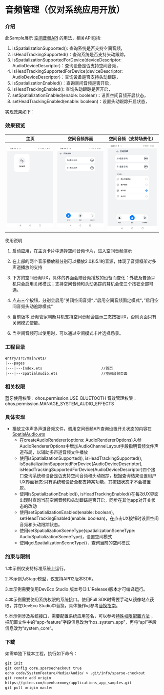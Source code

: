 # 音频管理（仅对系统应用开放）

### 介绍

此Sample展示
[空间音频API](https://gitee.com/openharmony/docs/blob/master/zh-cn/application-dev/reference/apis-audio-kit/js-apis-audio-sys.md) 的用法，相关API包括:
1. isSpatializationSupported(): 查询系统是否支持空间音频， 
2. isHeadTrackingSupported()：查询系统是否支持头动跟踪，
3. isSpatializationSupportedForDevice(deviceDescriptor: AudioDeviceDescriptor)：查询设备是否支持空间音频，
4. isHeadTrackingSupportedForDevice(deviceDescriptor: AudioDeviceDescriptor)：查询设备是否支持头动跟踪，
5. isSpatializationEnabled()：查询空间音频是否开启，
6. isHeadTrackingEnabled(): 查询头动跟踪是否开启，
7. setSpatializationEnabled(enable: boolean)：设置空间音频开启状态，
8. setHeadTrackingEnabled(enable: boolean)：设置头动跟踪开启状态，

实现效果如下：

### 效果预览
| 主页                                     | 空间音频界面                                  | 空间音频（支持场景化） |
|----------------------------------------|-----------------------------------------|----------------------|
| ![index](screenshot/devices/index.png) | ![main](screenshot/devices/spatial.png) |![scene](screenshot/devices/spatialSceneMode.jpg)|

使用说明

1. 启动应用，在主页卡片中选择空间音频卡片，进入空间音频演示

2. 在上部的两个音乐播放器分别可以播放2.0和5.1的音源，体现了音频框架对多声道播放的支持

3. 下方的空间音频UX，具体的界面会随音频播放的设备而变化：外放及普通耳机只会启用关闭模式；支持空间音频和头动追踪的耳机会使三个按钮全部可选。

4. 点击三个按钮，分别会启用”关闭空间音频“，”启用空间音频固定模式“，”启用空间音频头动追踪模式“

5. 当前版本,音频管家判断耳机支持空间音频会显示三态按钮UX，否则页面只有关闭模式使能。

6. 当空间音频可以使用时，可以通过空间模式卡片选择场景。

### 工程目录

```
entry/src/main/ets/
|---pages
|---|---Index.ets                           //首页
|---|---SpatialAudio.ets                    //空间音频页面
```

### 相关权限

蓝牙使用权限：ohos.permission.USE_BLUETOOTH
音效管理权限：ohos.permission.MANAGE_SYSTEM_AUDIO_EFFECTS

### 具体实现

* 播放立体声多声道音频文件，调用空间音频API查询设置开关状态的内容在[SpatialAudio.ets](entry/src/main/ets/pages/SpatialAudio.ets)
    * 在createAudioRenderer(options: AudioRendererOptions)入参AudioRendererOptions中增加AudioChannelLayout字段指明音频文件声道布局，以辅助多声道音频文件播放
    * 使用isSpatializationSupported(), isHeadTrackingSupported(), isSpatializationSupportedForDevice(AudioDeviceDescriptor), isHeadTrackingSupportedForDevice(AudioDeviceDescriptor)四个接口查询系统和设备是否支持空间音频和头动跟踪，根据查询结果设置用户UX界面状态:只有系统和设备全都支持某功能，其按钮状态才不会被置灰。
    * 使用isSpatializationEnabled(), isHeadTrackingEnabled()在每次UX界面出现时查询当前空间音频和头动跟踪是否开启，同步在其他app对开关状态的改动
    * 使用setSpatializationEnabled(enable: boolean), setHeadTrackingEnabled(enable: boolean)，在点击UX按钮时设置空间音频和头动跟踪状态。
    * 使用setSpatializationSceneType(spatializationSceneType: AudioSpatializationSceneType)，设置空间模式
    * 使用getSpatializationSceneType()，查询当前的空间模式

### 约束与限制

1.本示例仅支持标准系统上运行。

2.本示例为Stage模型，仅支持API12版本SDK。

3.本示例需要使用DevEco Studio 版本号(3.1.1Release)版本才可编译运行。

4.本示例需要使用系统权限的系统接口。使用Full SDK时需要手动从镜像站点获取，并在DevEco Studio中替换，具体操作可参考[替换指南](https://gitee.com/openharmony/docs/blob/master/zh-cn/application-dev/faqs/full-sdk-switch-guide.md)。

5.本示例涉及系统接口，需要配置系统应用签名，可以参考[特殊权限配置方法](https://gitee.com/openharmony/docs/blob/master/zh-cn/application-dev/security/hapsigntool-overview.md) ，把配置文件中的“app-feature”字段信息改为“hos_system_app”，再将“apl”字段信息改为“system_core”。

### 下载

如需单独下载本工程，执行如下命令：

```
git init
git config core.sparsecheckout true
echo code/SystemFeature/Media/Audio/ > .git/info/sparse-checkout
git remote add origin https://gitee.com/openharmony/applications_app_samples.git
git pull origin master
```